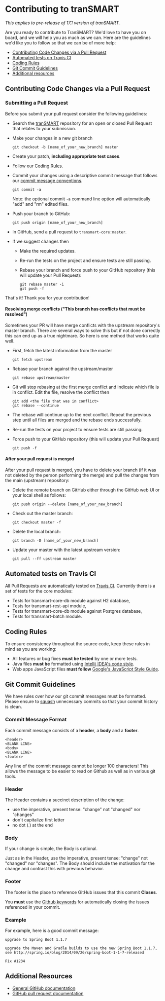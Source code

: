 # Contributing to tranSMART

*This applies to pre-release of 17.1 version of tranSMART.*

Are you ready to contribute to TranSMART? We'd love to have you on board, and we will help you as much as we can. Here are the guidelines we'd like you to follow so that we can be of more help:

 - [Contributing Code Changes via a Pull Request](#pull-request)
 - [Automated tests on Travis CI](#test-travis)
 - [Coding Rules](#rules)
 - [Git Commit Guidelines](#commit)
 - [Additional resources](#additional-resources)

## <a name="pull-request"></a> Contributing Code Changes via a Pull Request

### Submitting a Pull Request
Before you submit your pull request consider the following guidelines:

* Search the [tranSMART](https://github.com/thehyve/transmart-core/pulls) repository for an open or closed Pull Request
  that relates to your submission.
* Make your changes in a new git branch

     ```shell
     git checkout -b [name_of_your_new_branch] master
     ```

* Create your patch, **including appropriate test cases**.
* Follow our [Coding Rules](#rules).

* Commit your changes using a descriptive commit message that follows our [commit message conventions](#commit-message-format).

     ```shell
     git commit -a
     ```

  Note: the optional commit `-a` command line option will automatically "add" and "rm" edited files.

* Push your branch to GitHub:

    ```shell
    git push origin [name_of_your_new_branch]
    ```

* In GitHub, send a pull request to `transmart-core:master`.
* If we suggest changes then
  * Make the required updates.
  * Re-run the tests on the project and ensure tests are still passing.
  * Rebase your branch and force push to your GitHub repository (this will update your Pull Request):

    ```shell
    git rebase master -i
    git push -f
    ```

That's it! Thank you for your contribution!

#### Resolving merge conflicts ("This branch has conflicts that must be resolved")

Sometimes your PR will have merge conflicts with the upstream repository's master branch. There are several ways to solve this but if not done correctly this can end up as a true nightmare. So here is one method that works quite well.

* First, fetch the latest information from the master

    ```shell
    git fetch upstream
    ```

* Rebase your branch against the upstream/master

    ```shell
    git rebase upstream/master
    ```

* Git will stop rebasing at the first merge conflict and indicate which file is in conflict. Edit the file, resolve the conflict then

    ```shell
    git add <the file that was in conflict>
    git rebase --continue
    ```

* The rebase will continue up to the next conflict. Repeat the previous step until all files are merged and the rebase ends successfully.
* Re-run the tests on your project to ensure tests are still passing.
* Force push to your GitHub repository (this will update your Pull Request)

    ```shell
    git push -f
    ```

#### After your pull request is merged

After your pull request is merged, you have to delete your branch (if it was not deleted by the person performing the merge) and pull the changes from the main (upstream) repository:

* Delete the remote branch on GitHub either through the GitHub web UI or your local shell as follows:

    ```shell
    git push origin --delete [name_of_your_new_branch]
    ```

* Check out the master branch:

    ```shell
    git checkout master -f
    ```

* Delete the local branch:

    ```shell
    git branch -D [name_of_your_new_branch]
    ```

* Update your master with the latest upstream version:

    ```shell
    git pull --ff upstream master
    ```

## <a name="test-travis"></a> Automated tests on Travis CI
All Pull Requests are automatically tested on [Travis CI](https://travis-ci.org/thehyve/transmart-core). Currently there is a set of tests for the core modules:
* Tests for transmart-core-db module against H2 database, 
* Tests for transmart-rest-api module, 
* Tests for transmart-core-db module against Postgres database,
* Tests for transmart-batch module. 
## <a name="rules"></a> Coding Rules
To ensure consistency throughout the source code, keep these rules in mind as you are working:

* All features or bug fixes **must be tested** by one or more tests.
* Java files **must be** formatted using [Intellij IDEA's code style](http://confluence.jetbrains.com/display/IntelliJIDEA/Code+Style+and+Formatting).
* Web apps JavaScript files **must follow** [Google's JavaScript Style Guide](https://google-styleguide.googlecode.com/svn/trunk/javascriptguide.xml).

## <a name="commit"></a> Git Commit Guidelines

We have rules over how our git commit messages must be formatted. Please ensure to [squash](https://help.github.com/articles/about-git-rebase/#commands-available-while-rebasing) unnecessary commits so that your commit history is clean.

### <a name="commit-message-format"></a> Commit Message Format
Each commit message consists of a **header**, a **body** and a **footer**.

```
<header>
<BLANK LINE>
<body>
<BLANK LINE>
<footer>
```

Any line of the commit message cannot be longer 100 characters! This allows the message to be easier
to read on Github as well as in various git tools.

### Header
The Header contains a succinct description of the change:

* use the imperative, present tense: "change" not "changed" nor "changes"
* don't capitalize first letter
* no dot (.) at the end

### Body
If your change is simple, the Body is optional.

Just as in the Header, use the imperative, present tense: "change" not "changed" nor "changes".
The Body should include the motivation for the change and contrast this with previous behavior.

### Footer
The footer is the place to reference GitHub issues that this commit **Closes**.

You **must** use the [Github keywords](https://help.github.com/articles/closing-issues-via-commit-messages) for
automatically closing the issues referenced in your commit.

### Example
For example, here is a good commit message:

```
upgrade to Spring Boot 1.1.7

upgrade the Maven and Gradle builds to use the new Spring Boot 1.1.7,
see http://spring.io/blog/2014/09/26/spring-boot-1-1-7-released

Fix #1234
```
## <a name="additional-resources"></a>Additional Resources
* [General GitHub documentation](http://help.github.com/)
* [GitHub pull request documentation](http://help.github.com/send-pull-requests/)
